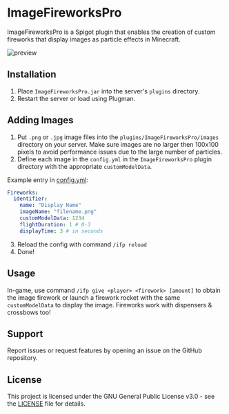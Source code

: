 # ImageFireworksPro

ImageFireworksPro is a Spigot plugin that enables the creation of custom fireworks that display images as particle effects in Minecraft.

![preview](https://i.imgur.com/V3KpvgX.png)

## Installation

1. Place `ImageFireworksPro.jar` into the server's `plugins` directory.
2. Restart the server or load using Plugman.

## Adding Images

1. Put `.png` or `.jpg` image files into the `plugins/ImageFireworksPro/images` directory on your server. Make sure images are no larger then 100x100 pixels to avoid performance issues due to the large number of particles.
2. Define each image in the `config.yml` in the `ImageFireworksPro` plugin directory with the appropriate `customModelData`.

Example entry in [config.yml](src/main/resources/config.yml):

```yaml
Fireworks:
  identifier:
    name: "Display Name"
    imageName: "filename.png"
    customModelData: 1234
    flightDuration: 1 # 0-3
    displayTime: 3 # in seconds
```

3. Reload the config with command `/ifp reload`
4. Done!

## Usage
In-game, use command `/ifp give <player> <firework> [amount]` to obtain the image firework or launch a firework rocket with the same `customModelData` to display the image.
Fireworks work with dispensers & crossbows too!

## Support
Report issues or request features by opening an issue on the GitHub repository.


## License
This project is licensed under the GNU General Public License v3.0 - see the [LICENSE](LICENSE) file for details.
